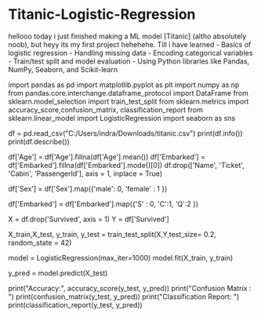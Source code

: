 # Titanic-Logistic-Regression
hellooo today i just finished making a ML model [Titanic] (altho absolutely noob), but heyy its my first project hehehehe. Till i have learned - Basics of logistic regression   - Handling missing data - Encoding categorical variables - Train/test split and model evaluation - Using Python libraries like Pandas, NumPy, Seaborn, and Scikit-learn

import pandas as pd
import matplotlib.pyplot as plt
import numpy as np
from pandas.core.interchange.dataframe_protocol import DataFrame
from sklearn.model_selection import train_test_split
from sklearn.metrics import accuracy_score,confusion_matrix, classification_report
from sklearn.linear_model import LogisticRegression
import seaborn as sns

df = pd.read_csv("C:/Users/indra/Downloads/titanic.csv")
print(df.info())
print(df.describe())



df['Age'] = df['Age'].fillna(df['Age'].mean())
df['Embarked'] = df['Embarked'].fillna(df['Embarked'].mode()[0])
df.drop(['Name', 'Ticket', 'Cabin', 'PassengerId'], axis = 1, inplace = True)

df['Sex'] = df['Sex'].map({'male': 0, 'female' : 1 })

df['Embarked'] = df['Embarked'].map({'S' : 0, 'C':1, 'Q':2 })

X = df.drop('Survived', axis = 1)
Y = df['Survived']

X_train,X_test, y_train, y_test = train_test_split(X,Y,test_size= 0.2, random_state = 42)

model = LogisticRegression(max_iter=1000)
model.fit(X_train, y_train)

y_pred = model.predict(X_test)

print("Accuracy:", accuracy_score(y_test, y_pred))
print("Confusion Matrix : ")
print(confusion_matrix(y_test, y_pred))
print("Classification Report: ")
print(classification_report(y_test, y_pred))
